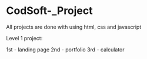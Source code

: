 # CodSoft-_Project

All projects are done with using html, css and javascript

Level 1 project:

1st - landing page
2nd - portfolio 
3rd - calculator
